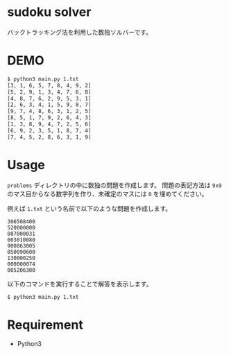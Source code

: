 # sudoku solver

バックトラッキング法を利用した数独ソルバーです。

# DEMO

```bash
$ python3 main.py 1.txt
[3, 1, 6, 5, 7, 8, 4, 9, 2]
[5, 2, 9, 1, 3, 4, 7, 6, 8]
[4, 8, 7, 6, 2, 9, 5, 3, 1]
[2, 6, 3, 4, 1, 5, 9, 8, 7]
[9, 7, 4, 8, 6, 3, 1, 2, 5]
[8, 5, 1, 7, 9, 2, 6, 4, 3]
[1, 3, 8, 9, 4, 7, 2, 5, 6]
[6, 9, 2, 3, 5, 1, 8, 7, 4]
[7, 4, 5, 2, 8, 6, 3, 1, 9]
```

# Usage

`problems` ディレクトリの中に数独の問題を作成します。
問題の表記方法は `9x9` のマス目からなる数字列を作り、未確定のマスには `0` を埋めてください。

例えば `1.txt` という名前で以下のような問題を作成します。

```
306508400
520000000
087000031
003010080
900863005
050090600
130000250
000000074
005206300
```

以下のコマンドを実行することで解答を表示します。

```bash
$ python3 main.py 1.txt
```

# Requirement

- Python3

